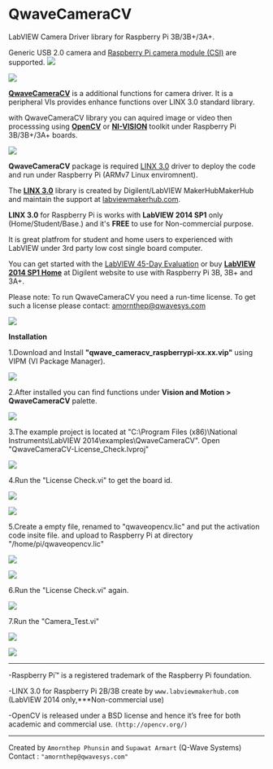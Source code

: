 # QwaveCameraCV

LabVIEW Camera Driver library for Raspberry Pi 3B/3B+/3A+.

Generic USB 2.0 camera and [Raspberry Pi camera module (CSI)](https://www.raspberrypi.org/products/camera-module-v2/) are supported.
![](http://ftp.qwavesys.com/tmp_pics/QwaveCameraCV-12.png)
 
![](http://ftp.qwavesys.com/tmp_pics/QwaveCameraCV-08.png)
 
[**QwaveCameraCV**](https://github.com/QWaveSystems/QwaveCameraCV) is a additional functions for camera driver. It is a peripheral VIs provides enhance functions over LINX 3.0 standard library.

with QwaveCameraCV library you can aquired image or video then processsing using [**OpenCV**](https://opencv.org/) or [**NI-VISION**](http://www.ni.com/vision/software/vdm/) toolkit under Raspberry Pi 3B/3B+/3A+ boards.

![](http://ftp.qwavesys.com/tmp_pics/QwaveCameraCV-01.png)

**QwaveCameraCV** package is required [LINX 3.0](http://sine.ni.com/nips/cds/view/p/lang/en/nid/212478) driver to deploy the code and run under Raspberry Pi (ARMv7 Linux enviromnent).

The [**LINX 3.0**](https://github.com/MakerHub/LINX/tree/master/LabVIEW) library is created by Digilent/LabVIEW MakerHubMakerHub
and maintain the support at [labviewmakerhub.com](https://www.labviewmakerhub.com/doku.php?id=libraries:linx:start).

**LINX 3.0** for Raspberry Pi is works with **LabVIEW 2014 SP1** only (Home/Student/Base.) and it's **FREE** to use for Non-commercial purpose.

It is great platfrom for student and home users to experienced with LabVIEW under 3rd party low cost single board computer.

You can get started with the [LabVIEW 45-Day Evaluation](http://ftp.ni.com/support/softlib/labview/labview_development_system/2014%20SP1/2014sp1LV-WinEng.exe) or buy [**LabVIEW 2014 SP1 Home**](https://store.digilentinc.com/labview-home-bundle/) at Digilent website to use with Raspberry Pi 3B, 3B+ and 3A+.

Please note: To run QwaveCameraCV you need a run-time license. To get such a license please contact: amornthep@qwavesys.com
 
![](http://ftp.qwavesys.com/tmp_pics/QwaveCameraCV-10.png)

**Installation**

1.Download and Install **"qwave_cameracv_raspberrypi-xx.xx.vip"** using VIPM (VI Package Manager).

![](http://ftp.qwavesys.com/tmp_pics/QwaveCameraCV-00.png)

2.After installed you can find functions under **Vision and Motion > QwaveCameraCV** palette.

![](http://ftp.qwavesys.com/tmp_pics/QwaveCameraCV-01.png)

3.The example project is located at "C:\Program Files (x86)\National Instruments\LabVIEW 2014\examples\QwaveCameraCV". Open "QwaveCameraCV-License_Check.lvproj"

![](http://ftp.qwavesys.com/tmp_pics/QwaveCameraCV-02.png)

4.Run the "License Check.vi" to get the board id.

![](http://ftp.qwavesys.com/tmp_pics/QwaveCameraCV-03.png)

![](http://ftp.qwavesys.com/tmp_pics/QwaveCameraCV-04.png)

5.Create a empty file, renamed to "qwaveopencv.lic" and put the activation code insite file. and upload to Raspberry Pi at directory "/home/pi/qwaveopencv.lic"

![](http://ftp.qwavesys.com/tmp_pics/QwaveCameraCV-05.png)

![](http://ftp.qwavesys.com/tmp_pics/QwaveCameraCV-06.png)

6.Run the "License Check.vi" again.

![](http://ftp.qwavesys.com/tmp_pics/QwaveCameraCV-07.png)

7.Run the "Camera_Test.vi"

![](http://ftp.qwavesys.com/tmp_pics/QwaveCameraCV-08.png)


![](http://ftp.qwavesys.com/tmp_pics/QwaveCameraCV-09.png)


------------------------------------------------------------------

-Raspberry Pi™ is a registered trademark of the Raspberry Pi foundation.

-LINX 3.0 for Raspberry Pi 2B/3B create by `www.labviewmakerhub.com` (LabVIEW 2014 only,***Non-commercial use)

-OpenCV is released under a BSD license and hence it’s free for both academic and commercial use. `(http://opencv.org/)`

------------------------------------------------------------------
Created by `Amornthep Phunsin` and `Supawat Armart` (Q-Wave Systems)
Contact : `"amornthep@qwavesys.com"`
